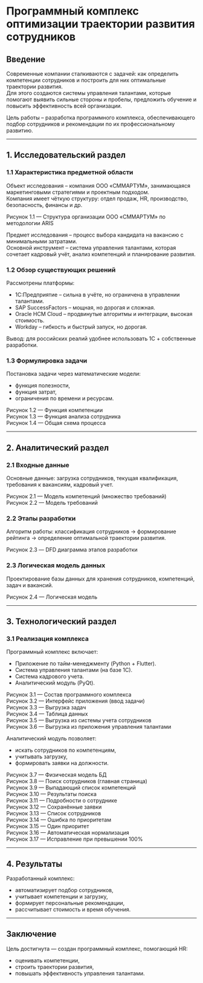 # Программный комплекс оптимизации траектории развития сотрудников

## Введение
Современные компании сталкиваются с задачей: как определить компетенции сотрудников и построить для них оптимальные траектории развития.  
Для этого создаются системы управления талантами, которые помогают выявить сильные стороны и пробелы, предложить обучение и повысить эффективность всей организации.  

Цель работы – разработка программного комплекса, обеспечивающего подбор сотрудников и рекомендации по их профессиональному развитию.  

---

## 1. Исследовательский раздел

### 1.1 Характеристика предметной области
Объект исследования – компания ООО «СММАРТУМ», занимающаяся маркетинговыми стратегиями и проектным подходом.  
Компания имеет чёткую структуру: отдел продаж, HR, производство, безопасность, финансы и др.  

Рисунок 1.1 — Структура организации ООО «СММАРТУМ» по методологии ARIS

Предмет исследования – процесс выбора кандидата на вакансию с минимальными затратами.  
Основной инструмент – система управления талантами, которая сочетает кадровый учёт, анализ компетенций и планирование развития.  

### 1.2 Обзор существующих решений
Рассмотрены платформы:
- 1С:Предприятие – сильна в учёте, но ограничена в управлении талантами.  
- SAP SuccessFactors – мощная, но дорогая и сложная.  
- Oracle HCM Cloud – продвинутые алгоритмы и интеграции, высокая стоимость.  
- Workday – гибкость и быстрый запуск, но дорогая.  

Вывод: для российских реалий удобнее использовать 1С + собственные разработки.

### 1.3 Формулировка задачи
Постановка задачи через математические модели:  
- функция полезности,  
- функция затрат,  
- ограничения по времени и ресурсам.  

Рисунок 1.2 — Функция компетенции  
Рисунок 1.3 — Функция анализа сотрудника  
Рисунок 1.4 — Общая схема процесса

---

## 2. Аналитический раздел

### 2.1 Входные данные
Основные данные: загрузка сотрудников, текущая квалификация, требования к вакансиям, кадровый учет.  

Рисунок 2.1 — Модель компетенций (множество требований)  
Рисунок 2.2 — Модель требований

### 2.2 Этапы разработки
Алгоритм работы: классификация сотрудников → формирование рейтинга → определение оптимальной траектории развития.  

Рисунок 2.3 — DFD диаграмма этапов разработки

### 2.3 Логическая модель данных
Проектирование базы данных для хранения сотрудников, компетенций, задач и вакансий.  

Рисунок 2.4 — Логическая модель  

---

## 3. Технологический раздел

### 3.1 Реализация комплекса
Программный комплекс включает:
- Приложение по тайм-менеджменту (Python + Flutter).  
- Система управления талантами (на базе 1С).  
- Система кадрового учета.  
- Аналитический модуль (PyQt).  

Рисунок 3.1 — Состав программного комплекса  
Рисунок 3.2 — Интерфейс приложения (ввод задачи)  
Рисунок 3.3 — Выгрузка задач  
Рисунок 3.4 — Таблица данных  
Рисунок 3.5 — Выгрузка из системы учета сотрудников  
Рисунок 3.6 — Выгрузка из приложения управления талантами

Аналитический модуль позволяет:
- искать сотрудников по компетенциям,  
- учитывать загрузку,  
- формировать заявки на должности.  

Рисунок 3.7 — Физическая модель БД  
Рисунок 3.8 — Поиск сотрудников (главная страница)  
Рисунок 3.9 — Выпадающий список компетенций  
Рисунок 3.10 — Результаты поиска  
Рисунок 3.11 — Подробности о сотруднике  
Рисунок 3.12 — Сохранённые заявки  
Рисунок 3.13 — Список сотрудников  
Рисунок 3.14 — Ошибка по приоритетам  
Рисунок 3.15 — Один приоритет  
Рисунок 3.16 — Автоматическая нормализация  
Рисунок 3.17 — Исправление при превышении 100%

---

## 4. Результаты
Разработанный комплекс:
- автоматизирует подбор сотрудников,  
- учитывает компетенции и загрузку,  
- формирует персональные рекомендации,  
- рассчитывает стоимость и время обучения.  

---

## Заключение
Цель достигнута — создан программный комплекс, помогающий HR:  
- оценивать компетенции,  
- строить траектории развития,  
- повышать эффективность управления талантами.
